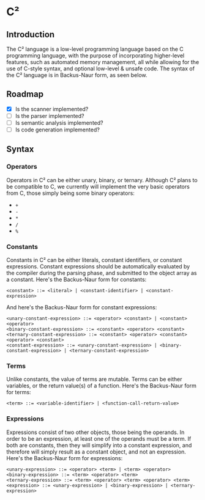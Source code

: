 # C²
## Introduction
The C² language is a low-level programming language based on the C programming language, with the purpose of incorporating higher-level features, such as automated memory management, all while allowing for the use of C-style syntax, and optional low-level & unsafe code. The syntax of the C² language is in Backus-Naur form, as seen below.
## Roadmap
- [x] Is the scanner implemented?
- [ ] Is the parser implemented?
- [ ] Is semantic analysis implemented?
- [ ] Is code generation implemented?
## Syntax
### Operators
Operators in C² can be either unary, binary, or ternary. Although C² plans to be compatible to C, we currently will implement the very basic operators from C, those simply being some binary operators:
* `+`
* `-`
* `*`
* `/`
* `%`
### Constants
Constants in C² can be either literals, constant identifiers, or constant expressions. Constant expressions should be automatically evaluated by the compiler during the parsing phase, and submitted to the object array as a constant.
Here's the Backus-Naur form for constants:
```
<constant> ::= <literal> | <constant-identifier> | <constant-expression>
```
And here's the Backus-Naur form for constant expressions:
```
<unary-constant-expression> ::= <operator> <constant> | <constant> <operator>
<binary-constant-expression> ::= <constant> <operator> <constant>
<ternary-constant-expression> ::= <constant> <operator> <constant> <operator> <constant>
<constant-expression> ::= <unary-constant-expression> | <binary-constant-expression> | <ternary-constant-expression>
```
### Terms
Unlike constants, the value of terms are mutable. Terms can be either variables, or the return value(s) of a function.
Here's the Backus-Naur form for terms:
```
<term> ::= <variable-identifier> | <function-call-return-value>
```
### Expressions
Expressions consist of two other objects, those being the operands. In order to be an expression, at least one of the operands must be a term. If both are constants, then they will simplify into a constant expression, and therefore will simply result as a constant object, and not an expression.
Here's the Backus-Naur form for expressions:
```
<unary-expression> ::= <operator> <term> | <term> <operator>
<binary-expression> ::= <term> <operator> <term>
<ternary-expression> ::= <term> <operator> <term> <operator> <term>
<expression> ::= <unary-expression> | <binary-expression> | <ternary-expression>
```